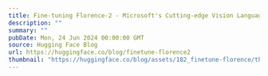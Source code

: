 ```yaml
---
title: Fine-tuning Florence-2 - Microsoft's Cutting-edge Vision Language Models
description: ""
summary: ""
pubDate: Mon, 24 Jun 2024 00:00:00 GMT
source: Hugging Face Blog
url: https://huggingface.co/blog/finetune-florence2
thumbnail: "https://huggingface.co/blog/assets/182_finetune-florence/thumbnail.png"
---
```


